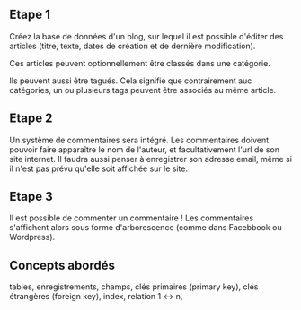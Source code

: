 
## Etape 1

Créez la base de données d'un blog, sur lequel il est possible d'éditer des articles (titre, texte, dates de création et de dernière modification).

Ces articles peuvent optionnellement être classés dans une catégorie.

Ils peuvent aussi être tagués. Cela signifie que contrairement auc catégories, un ou plusieurs tags peuvent être associés au même article.


## Etape 2

Un système de commentaires sera intégré. Les commentaires doivent pouvoir faire apparaître le nom de l'auteur, et facultativement l'url de son site internet. Il faudra aussi penser à enregistrer son adresse email, même si il n'est pas prévu qu'elle soit affichée sur le site.


## Etape 3

Il est possible de commenter un commentaire ! Les commentaires s'affichent alors sous forme d'arborescence (comme dans Facebbook ou Wordpress).



## Concepts abordés

tables, enregistrements, champs,
clés primaires (primary key),
clés étrangères (foreign key),
index,
relation 1 <-> n,


